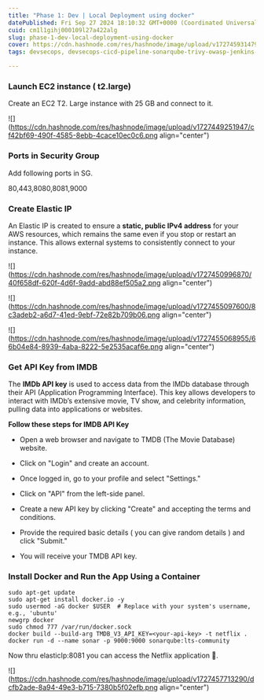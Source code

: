 ```yaml
---
title: "Phase 1: Dev | Local Deployment using docker"
datePublished: Fri Sep 27 2024 18:10:32 GMT+0000 (Coordinated Universal Time)
cuid: cm1l1gihj000109l27a422alg
slug: phase-1-dev-local-deployment-using-docker
cover: https://cdn.hashnode.com/res/hashnode/image/upload/v1727459314792/acac76a9-b005-4583-a205-7fb7e7a0c7fe.png
tags: devsecops, devsecops-cicd-pipeline-sonarqube-trivy-owasp-jenkins-security-continuousintegration-continuousdeployment-automation-codequality-containersecurity-vulnerabilityscanning-securecoding-softwaredevelopment-devops-cybersecurity-applicationsecurity-softwaresecurity-techblog-itsecurity-codeanalysis-securitytools

---
```


### **Launch EC2 instance ( t2.large)**

Create an EC2 T2. Large instance with 25 GB and connect to it.

![](https://cdn.hashnode.com/res/hashnode/image/upload/v1727449251947/cf42bf69-490f-4585-8ebb-4cace10ec0c6.png align="center")

### Ports in Security Group

Add following ports in SG.

80,443,8080,8081,9000

### Create Elastic IP

An Elastic IP is created to ensure a **static, public IPv4 address** for your AWS resources, which remains the same even if you stop or restart an instance. This allows external systems to consistently connect to your instance.

![](https://cdn.hashnode.com/res/hashnode/image/upload/v1727450996870/40f658df-620f-4d6f-9add-abd88ef505a2.png align="center")

![](https://cdn.hashnode.com/res/hashnode/image/upload/v1727455097600/8c3adeb2-a6d7-41ed-9ebf-72e82b709b06.png align="center")

![](https://cdn.hashnode.com/res/hashnode/image/upload/v1727455068955/66b04e84-8939-4aba-8222-5e2535acaf6e.png align="center")

### Get API Key from IMDB

The **IMDb API key** is used to access data from the IMDb database through their API (Application Programming Interface). This key allows developers to interact with IMDb’s extensive movie, TV show, and celebrity information, pulling data into applications or websites.

**Follow these steps for IMDB API Key**

* Open a web browser and navigate to TMDB (The Movie Database) website.
    
* Click on "Login" and create an account.
    
* Once logged in, go to your profile and select "Settings."
    
* Click on "API" from the left-side panel.
    
* Create a new API key by clicking "Create" and accepting the terms and conditions.
    
* Provide the required basic details ( you can give random details ) and click "Submit."
    
* You will receive your TMDB API key.
    

### **Install Docker and Run the App Using a Container**

```plaintext
sudo apt-get update
sudo apt-get install docker.io -y
sudo usermod -aG docker $USER  # Replace with your system's username, e.g., 'ubuntu'
newgrp docker
sudo chmod 777 /var/run/docker.sock
docker build --build-arg TMDB_V3_API_KEY=<your-api-key> -t netflix .
docker run -d --name sonar -p 9000:9000 sonarqube:lts-community
```

Now thru elasticIp:8081 you can access the Netflix application 🦘.

![](https://cdn.hashnode.com/res/hashnode/image/upload/v1727457713290/dcfb2ade-8a94-49e3-b715-7380b5f02efb.png align="center")